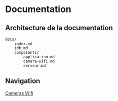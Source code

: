 # Documentation

## Architecture de la documentation

```
docs/
    index.md
    jdb.md
    composants/
        application.md
        camera-wifi.md
        serveur.md
```


## Navigation
[Cameras Wifi](./composants/camera-wifi.md)